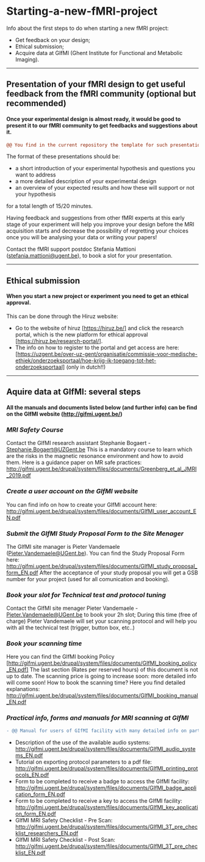 # Starting-a-new-fMRI-project
Info about the first steps to do when starting a new fMRI project: 
- Get feedback on your design;
- Ethical submission;
- Acquire data at GIfMI (Ghent Institute for Functional and Metabolic Imaging).

---
## Presentation of your fMRI design to get useful feedback from the fMRI community (optional but recommended)

#### Once your experimental design is almost ready, it would be good to present it to our fMRI community to get feedbacks and suggestions about it. 
 
```diff
@@ You find in the current repository the template for such presentation (both in .pptx and in .key formats)@@
```

The format of these presentations should be:
- a short introduction of your experimental hypothesis and questions you want to address
- a more detailed description of your experimental design
- an overview of your expected results and how these will support or not your hypothesis

for a total length of 15/20 minutes.

Having feedback and suggestions from other fMRI experts at this early stage of your experiment will help you improve your design before the MRI acquisition starts and decrease the possibility of regretting your choices once you will be analysing your data or writing your papers! 
 
Contact the fMRI support postdoc Stefania Mattioni (stefania.mattioni@ugent.be), to book a slot for your presentation. 
 

---
## Ethical submission
#### When you start a new project or experiment you need to get an ethical approval.

This can be done through the Hiruz website:
- Go to the website of hiruz [https://hiruz.be/] and click the research portal, which is the new platform for ethical approval [https://hiruz.be/research-portal/].
- The info on how to register to the portal and get access are here: [https://uzgent.be/over-uz-gent/organisatie/commissie-voor-medische-ethiek/onderzoeksportaal/hoe-krijg-ik-toegang-tot-het-onderzoeksportaal] (only in dutch!!)


---
## Aquire data at GIfMI: several steps
#### All the manuals and documents listed below (and further info) can be find on the GIfMI website (http://gifmi.ugent.be/)

###  *MRI Safety Course*
Contact the GIfMI research assistant Stephanie Bogaert - Stephanie.Bogaert@UZGent.be
This is a mandatory course to learn which are the risks in the magnetic resonance environment and how to avoid them.
Here is a guidance paper on MR safe practices: http://gifmi.ugent.be/drupal/system/files/documents/Greenberg_et_al_JMRI_2019.pdf

### *Create  a user account on the GIfMI website* 
You can find info on how to create your GIfMI account here: http://gifmi.ugent.be/drupal/system/files/documents/GIfMI_user_account_EN.pdf

### *Submit the GIfMI Study Proposal Form to the Site Menager*
The GIfMI site manager is Pieter Vandemaele (Pieter.Vandemaele@UGent.be).
You can find the Study Proposal Form here: http://gifmi.ugent.be/drupal/system/files/documents/GIfMI_study_proposal_form_EN.pdf
After the acceptance of your study proposal you will get a GSB number for your project (used for all comunication and booking). 

### *Book your slot for Technical test and protocol tuning* 
Contact the GIfMI site menager Pieter Vandemaele - Pieter.Vandemaele@UGent.be to book your 2h slot;
During this time (free of charge) Pieter Vandemaele will set your scanning protocol and will help you with all the technical test (trigger, button box, etc..)  

### *Book your scanning time* 
Here you can find the GIfMI booking Policy [http://gifmi.ugent.be/drupal/system/files/documents/GIfMI_booking_policy_EN.pdf]
The last section (Rates per reserved hours) of this document is not up to date. The scanning price is going to increase soon: more detailed info will come soon!
How to book the scanning time? Here you find detailed explanations: http://gifmi.ugent.be/drupal/system/files/documents/GIfMI_booking_manual_EN.pdf

### *Practical info, forms and manuals for MRI scanning at GIfMI*

```diff
- @@ Manual for users of GIfMI facility with many detailed info on participant positioning, data acquisition, data transfering: READ IT BEFORE STARTING YOUR FIRST MRI EXPERIMENT!! [http://gifmi.ugent.be/drupal/system/files/documents/GIfMI_MRI%20user%20manual_BASIC_SiemensPrisma_EN.pdf] @@
```
- Description of the use of the available audio systems: http://gifmi.ugent.be/drupal/system/files/documents/GIfMI_audio_systems_EN.pdf
- Tutorial on exporting protocol parameters to a pdf file: http://gifmi.ugent.be/drupal/system/files/documents/GIfMI_printing_protocols_EN.pdf
- Form to be completed to receive a badge to access the GIfMI facility: http://gifmi.ugent.be/drupal/system/files/documents/GIfMI_badge_application_form_EN.pdf
- Form to be completed to receive a key to access the GIfMI facility: http://gifmi.ugent.be/drupal/system/files/documents/GIfMI_key_application_form_EN.pdf
- GIfMI MRI Safety Checklist - Pre Scan: http://gifmi.ugent.be/drupal/system/files/documents/GIfMI_3T_pre_checklist_researchers_EN.pdf
- GIfMI MRI Safety Checklist - Post Scan: http://gifmi.ugent.be/drupal/system/files/documents/GIfMI_3T_pre_checklist_EN.pdf
